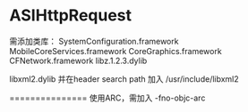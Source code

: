 ASIHttpRequest
==============

需添加类库：
SystemConfiguration.framework
MobileCoreServices.framework
CoreGraphics.framework
CFNetwork.framework
libz.1.2.3.dylib


libxml2.dylib
并在header search path 加入 /usr/include/libxml2 

===============
使用ARC，需加入 -fno-objc-arc
